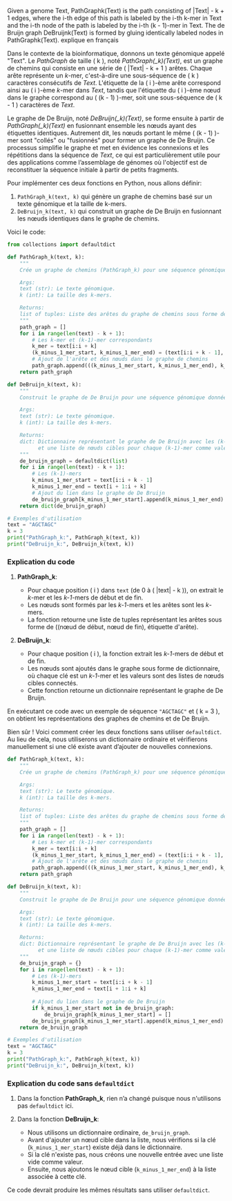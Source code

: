 Given a genome Text, PathGraphk(Text) is the path consisting of |Text| - k + 1 edges, where the i-th edge of this path is labeled by the i-th k-mer in Text and the i-th node of the path is labeled by the i-th (k - 1)-mer in Text. The de Bruijn graph DeBruijnk(Text) is formed by gluing identically labeled nodes in PathGraphk(Text). explique en français


Dans le contexte de la bioinformatique, donnons un texte génomique appelé "Text". Le *PathGraph* de taille \( k \), noté *PathGraph\(_k\)(Text)*, est un graphe de chemins qui consiste en une série de \( |Text| - k + 1 \) arêtes. Chaque arête représente un *k*-mer, c'est-à-dire une sous-séquence de \( k \) caractères consécutifs de *Text*. L'étiquette de la \( i \)-ème arête correspond ainsi au \( i \)-ème *k*-mer dans *Text*, tandis que l'étiquette du \( i \)-ème nœud dans le graphe correspond au \( (k - 1) \)-mer, soit une sous-séquence de \( k - 1 \) caractères de *Text*.

Le graphe de De Bruijn, noté *DeBruijn\(_k\)(Text)*, se forme ensuite à partir de *PathGraph\(_k\)(Text)* en fusionnant ensemble les nœuds ayant des étiquettes identiques. Autrement dit, les nœuds portant le même \( (k - 1) \)-mer sont "collés" ou "fusionnés" pour former un graphe de De Bruijn. Ce processus simplifie le graphe et met en évidence les connexions et les répétitions dans la séquence de *Text*, ce qui est particulièrement utile pour des applications comme l’assemblage de génomes où l'objectif est de reconstituer la séquence initiale à partir de petits fragments.



Pour implémenter ces deux fonctions en Python, nous allons définir:

1. `PathGraph_k(text, k)` qui génère un graphe de chemins basé sur un texte génomique et la taille de k-mers.
2. `DeBruijn_k(text, k)` qui construit un graphe de De Bruijn en fusionnant les nœuds identiques dans le graphe de chemins.

Voici le code:

```python
from collections import defaultdict

def PathGraph_k(text, k):
    """
    Crée un graphe de chemins (PathGraph_k) pour une séquence génomique donnée.

    Args:
    text (str): Le texte génomique.
    k (int): La taille des k-mers.

    Returns:
    list of tuples: Liste des arêtes du graphe de chemins sous forme de tuples (node, edge).
    """
    path_graph = []
    for i in range(len(text) - k + 1):
        # Les k-mer et (k-1)-mer correspondants
        k_mer = text[i:i + k]
        (k_minus_1_mer_start, k_minus_1_mer_end) = (text[i:i + k - 1], text[i + 1:i + k])
        # Ajout de l'arête et des nœuds dans le graphe de chemins
        path_graph.append(((k_minus_1_mer_start, k_minus_1_mer_end), k_mer))
    return path_graph

def DeBruijn_k(text, k):
    """
    Construit le graphe de De Bruijn pour une séquence génomique donnée.

    Args:
    text (str): Le texte génomique.
    k (int): La taille des k-mers.

    Returns:
    dict: Dictionnaire représentant le graphe de De Bruijn avec les (k-1)-mers comme clés
          et une liste de nœuds cibles pour chaque (k-1)-mer comme valeurs.
    """
    de_bruijn_graph = defaultdict(list)
    for i in range(len(text) - k + 1):
        # Les (k-1)-mers
        k_minus_1_mer_start = text[i:i + k - 1]
        k_minus_1_mer_end = text[i + 1:i + k]
        # Ajout du lien dans le graphe de De Bruijn
        de_bruijn_graph[k_minus_1_mer_start].append(k_minus_1_mer_end)
    return dict(de_bruijn_graph)

# Exemples d'utilisation
text = "AGCTAGC"
k = 3
print("PathGraph_k:", PathGraph_k(text, k))
print("DeBruijn_k:", DeBruijn_k(text, k))
```

### Explication du code

1. **PathGraph_k**:
   - Pour chaque position \( i \) dans `text` (de 0 à \( |text| - k \)), on extrait le *k*-mer et les *k-1*-mers de début et de fin.
   - Les nœuds sont formés par les *k-1*-mers et les arêtes sont les *k*-mers.
   - La fonction retourne une liste de tuples représentant les arêtes sous forme de ((nœud de début, nœud de fin), étiquette d'arête).

2. **DeBruijn_k**:
   - Pour chaque position \( i \), la fonction extrait les *k-1*-mers de début et de fin.
   - Les nœuds sont ajoutés dans le graphe sous forme de dictionnaire, où chaque clé est un *k-1*-mer et les valeurs sont des listes de nœuds cibles connectés.
   - Cette fonction retourne un dictionnaire représentant le graphe de De Bruijn.

En exécutant ce code avec un exemple de séquence `"AGCTAGC"` et \( k = 3 \), on obtient les représentations des graphes de chemins et de De Bruijn.











Bien sûr ! Voici comment créer les deux fonctions sans utiliser `defaultdict`. Au lieu de cela, nous utiliserons un dictionnaire ordinaire et vérifierons manuellement si une clé existe avant d’ajouter de nouvelles connexions.

```python
def PathGraph_k(text, k):
    """
    Crée un graphe de chemins (PathGraph_k) pour une séquence génomique donnée.

    Args:
    text (str): Le texte génomique.
    k (int): La taille des k-mers.

    Returns:
    list of tuples: Liste des arêtes du graphe de chemins sous forme de tuples (node, edge).
    """
    path_graph = []
    for i in range(len(text) - k + 1):
        # Les k-mer et (k-1)-mer correspondants
        k_mer = text[i:i + k]
        (k_minus_1_mer_start, k_minus_1_mer_end) = (text[i:i + k - 1], text[i + 1:i + k])
        # Ajout de l'arête et des nœuds dans le graphe de chemins
        path_graph.append(((k_minus_1_mer_start, k_minus_1_mer_end), k_mer))
    return path_graph

def DeBruijn_k(text, k):
    """
    Construit le graphe de De Bruijn pour une séquence génomique donnée.

    Args:
    text (str): Le texte génomique.
    k (int): La taille des k-mers.

    Returns:
    dict: Dictionnaire représentant le graphe de De Bruijn avec les (k-1)-mers comme clés
          et une liste de nœuds cibles pour chaque (k-1)-mer comme valeurs.
    """
    de_bruijn_graph = {}
    for i in range(len(text) - k + 1):
        # Les (k-1)-mers
        k_minus_1_mer_start = text[i:i + k - 1]
        k_minus_1_mer_end = text[i + 1:i + k]
        
        # Ajout du lien dans le graphe de De Bruijn
        if k_minus_1_mer_start not in de_bruijn_graph:
            de_bruijn_graph[k_minus_1_mer_start] = []
        de_bruijn_graph[k_minus_1_mer_start].append(k_minus_1_mer_end)
    return de_bruijn_graph

# Exemples d'utilisation
text = "AGCTAGC"
k = 3
print("PathGraph_k:", PathGraph_k(text, k))
print("DeBruijn_k:", DeBruijn_k(text, k))
```

### Explication du code sans `defaultdict`

1. Dans la fonction **PathGraph_k**, rien n’a changé puisque nous n'utilisons pas `defaultdict` ici.
   
2. Dans la fonction **DeBruijn_k**:
   - Nous utilisons un dictionnaire ordinaire, `de_bruijn_graph`.
   - Avant d'ajouter un nœud cible dans la liste, nous vérifions si la clé (`k_minus_1_mer_start`) existe déjà dans le dictionnaire. 
   - Si la clé n'existe pas, nous créons une nouvelle entrée avec une liste vide comme valeur.
   - Ensuite, nous ajoutons le nœud cible (`k_minus_1_mer_end`) à la liste associée à cette clé.

Ce code devrait produire les mêmes résultats sans utiliser `defaultdict`.